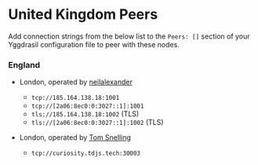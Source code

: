 # United Kingdom Peers

Add connection strings from the below list to the `Peers: []` section of your
Yggdrasil configuration file to peer with these nodes.

### England

* London, operated by [neilalexander](https://github.com/neilalexander)
  * `tcp://185.164.138.18:1001`
  * `tcp://[2a06:8ec0:0:3027::1]:1001`
  * `tls://185.164.138.18:1002` (TLS)
  * `tls://[2a06:8ec0:0:3027::1]:1002` (TLS)
  
* London, operated by [Tom Snelling](https://tdjs.tech)
  * `tcp://curiosity.tdjs.tech:30003`
